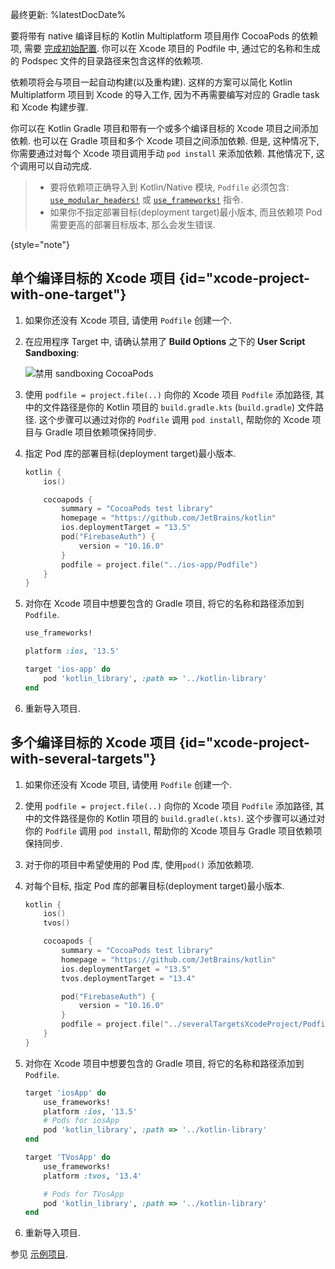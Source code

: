 [//]: # (title: 将 Kotlin Gradle 项目用作 CocoaPods 依赖项)

最终更新: %latestDocDate%

要将带有 native 编译目标的 Kotlin Multiplatform 项目用作 CocoaPods 的依赖项,
需要 [完成初始配置](native-cocoapods.md#set-up-an-environment-to-work-with-cocoapods).
你可以在 Xcode 项目的 Podfile 中, 通过它的名称和生成的 Podspec 文件的目录路径来包含这样的依赖项.

依赖项将会与项目一起自动构建(以及重构建).
这样的方案可以简化 Kotlin Multiplatform 项目到 Xcode 的导入工作, 因为不再需要编写对应的 Gradle task 和 Xcode 构建步骤.

你可以在 Kotlin Gradle 项目和带有一个或多个编译目标的 Xcode 项目之间添加依赖.
也可以在 Gradle 项目和多个 Xcode 项目之间添加依赖.
但是, 这种情况下, 你需要通过对每个 Xcode 项目调用手动 `pod install` 来添加依赖.
其他情况下, 这个调用可以自动完成.

> * 要将依赖项正确导入到 Kotlin/Native 模块, `Podfile` 必须包含:
>   [`use_modular_headers!`](https://guides.cocoapods.org/syntax/podfile.html#use_modular_headers_bang)
>   或
>   [`use_frameworks!`](https://guides.cocoapods.org/syntax/podfile.html#use_frameworks_bang) 指令.
> * 如果你不指定部署目标(deployment target)最小版本, 而且依赖项 Pod 需要更高的部署目标版本, 那么会发生错误.
>
{style="note"}

## 单个编译目标的 Xcode 项目 {id="xcode-project-with-one-target"}

1. 如果你还没有 Xcode 项目, 请使用 `Podfile` 创建一个.
2. 在应用程序 Target 中, 请确认禁用了 **Build Options** 之下的 **User Script Sandboxing**:

   ![禁用 sandboxing CocoaPods](disable-sandboxing-cocoapods.png)

3. 使用 `podfile = project.file(..)` 向你的 Xcode 项目 `Podfile` 添加路径,
   其中的文件路径是你的 Kotlin 项目的 `build.gradle.kts` (`build.gradle`) 文件路径.
   这个步骤可以通过对你的 `Podfile` 调用 `pod install`, 帮助你的 Xcode 项目与 Gradle 项目依赖项保持同步.
4. 指定 Pod 库的部署目标(deployment target)最小版本.
    ```kotlin
    kotlin {
        ios()

        cocoapods {
            summary = "CocoaPods test library"
            homepage = "https://github.com/JetBrains/kotlin"
            ios.deploymentTarget = "13.5"
            pod("FirebaseAuth") {
                version = "10.16.0"
            }
            podfile = project.file("../ios-app/Podfile")
        }
    }
    ```

5. 对你在 Xcode 项目中想要包含的 Gradle 项目, 将它的名称和路径添加到 `Podfile`.

    ```ruby
    use_frameworks!

    platform :ios, '13.5'

    target 'ios-app' do
        pod 'kotlin_library', :path => '../kotlin-library'
    end
    ```

6. 重新导入项目.

## 多个编译目标的 Xcode 项目 {id="xcode-project-with-several-targets"}

1. 如果你还没有 Xcode 项目, 请使用 `Podfile` 创建一个.
2. 使用 `podfile = project.file(..)` 向你的 Xcode 项目 `Podfile` 添加路径,
   其中的文件路径是你的 Kotlin 项目的 `build.gradle(.kts)`.
   这个步骤可以通过对你的 `Podfile` 调用 `pod install`, 帮助你的 Xcode 项目与 Gradle 项目依赖项保持同步.
3. 对于你的项目中希望使用的 Pod 库, 使用`pod()` 添加依赖项.
4. 对每个目标, 指定 Pod 库的部署目标(deployment target)最小版本.

    ```kotlin
    kotlin {
        ios()
        tvos()

        cocoapods {
            summary = "CocoaPods test library"
            homepage = "https://github.com/JetBrains/kotlin"
            ios.deploymentTarget = "13.5"
            tvos.deploymentTarget = "13.4"

            pod("FirebaseAuth") {
                version = "10.16.0"
            }
            podfile = project.file("../severalTargetsXcodeProject/Podfile") // 指定 Podfile 路径
        }
    }
    ```

5. 对你在 Xcode 项目中想要包含的 Gradle 项目, 将它的名称和路径添加到 `Podfile`.

    ```ruby
    target 'iosApp' do
        use_frameworks!
        platform :ios, '13.5'
        # Pods for iosApp
        pod 'kotlin_library', :path => '../kotlin-library'
    end

    target 'TVosApp' do
        use_frameworks!
        platform :tvos, '13.4'

        # Pods for TVosApp
        pod 'kotlin_library', :path => '../kotlin-library'
    end
    ```

6. 重新导入项目.

参见 [示例项目](https://github.com/Kotlin/kmm-with-cocoapods-multitarget-xcode-sample).
